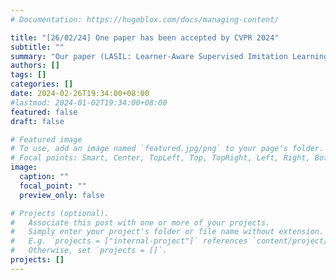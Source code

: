 ```yaml
---
# Documentation: https://hugoblox.com/docs/managing-content/

title: "[26/02/24] One paper has been accepted by CVPR 2024"
subtitle: ""
summary: "Our paper (LASIL: Learner-Aware Supervised Imitation Learning For Long-term Microscopic Traffic Simulation) has been accepted by CVPR 2022"
authors: []
tags: []
categories: []
date: 2024-02-26T19:34:00+08:00
#lastmod: 2024-01-02T19:34:00+08:00
featured: false
draft: false

# Featured image
# To use, add an image named `featured.jpg/png` to your page's folder.
# Focal points: Smart, Center, TopLeft, Top, TopRight, Left, Right, BottomLeft, Bottom, BottomRight.
image:
  caption: ""
  focal_point: ""
  preview_only: false

# Projects (optional).
#   Associate this post with one or more of your projects.
#   Simply enter your project's folder or file name without extension.
#   E.g. `projects = ["internal-project"]` references `content/project/deep-learning/index.md`.
#   Otherwise, set `projects = []`.
projects: []
---
```

